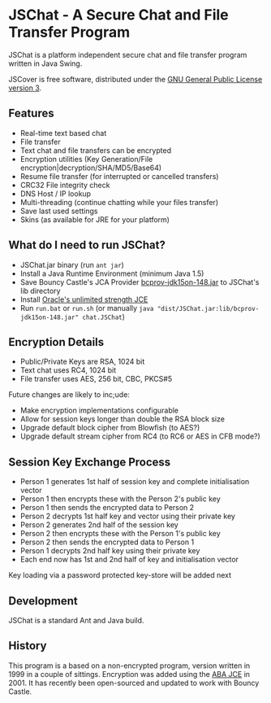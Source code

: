 JSChat - A Secure Chat and File Transfer Program
================================================

JSChat is a platform independent secure chat and file transfer program written in Java Swing.

JSCover is free software, distributed under the
[GNU General Public License version 3](http://www.gnu.org/licenses/gpl.txt).

Features
--------
* Real-time text based chat
* File transfer
* Text chat and file transfers can be encrypted
* Encryption utilities (Key Generation/File encryption|decryption/SHA/MD5/Base64)
* Resume file transfer (for interrupted or cancelled transfers)
* CRC32 File integrity check
* DNS Host / IP lookup
* Multi-threading (continue chatting while your files transfer)
* Save last used settings
* Skins (as available for JRE for your platform)

What do I need to run JSChat?
-----------------------------
* JSChat.jar binary (run `ant jar`)
* Install a Java Runtime Environment (minimum Java 1.5)
* Save Bouncy Castle's JCA Provider [bcprov-jdk15on-148.jar](http://www.bouncycastle.org/download/bcprov-jdk15on-148.jar) to JSChat's lib directory
* Install [Oracle's unlimited strength JCE](http://www.oracle.com/technetwork/java/javase/downloads/index.html)
* Run `run.bat` or `run.sh` (or manually `java "dist/JSChat.jar:lib/bcprov-jdk15on-148.jar" chat.JSChat`)

Encryption Details
------------------
* Public/Private Keys are RSA, 1024 bit
* Text chat uses RC4, 1024 bit
* File transfer uses AES, 256 bit, CBC, PKCS#5

Future changes are likely to inc;ude:
* Make encryption implementations configurable
* Allow for session keys longer than double the RSA block size
* Upgrade default block cipher from Blowfish (to AES?)
* Upgrade default stream cipher from RC4 (to RC6 or AES in CFB mode?)

Session Key Exchange Process
----------------------------
* Person 1 generates 1st half of session key and complete initialisation vector
* Person 1 then encrypts these with the Person 2's public key
* Person 1 then sends the encrypted data to Person 2
* Person 2 decrypts 1st half key and vector using their private key
* Person 2 generates 2nd half of the session key
* Person 2 then encrypts these with the Person 1's public key
* Person 2 then sends the encrypted data to Person 1
* Person 1 decrypts 2nd half key using their private key
* Each end now has 1st and 2nd half of key and initialisation vector

Key loading via a password protected key-store will be added next

Development
-----------
JSChat is a standard Ant and Java build.

History
-------
This program is a based on a non-encrypted program, version written in 1999 in a couple of sittings. Encryption was
added using the [ABA JCE](http://web.archive.org/web/20010217155013/http://www.wumpus.com.au/crypto/aba.html) in 2001.
It has recently been open-sourced and updated to work with Bouncy Castle.